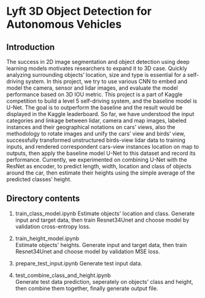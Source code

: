 # Lyft 3D Object Detection for Autonomous Vehicles

## Introduction
The success in 2D image segmentation and object detection using deep learning models motivates researchers to expand it to 3D case. Quickly analyzing surrounding objects’ location, size and type is essential for a self-driving system. In this project, we try to use various CNN to embed and model the camera, sensor and lidar images, and evaluate the model performance based on 3D IOU metric. This project is a part of Kaggle competition to build a level 5 self-driving system, and the baseline model is U-Net. The goal is to outperform the baseline and the result would be displayed in the Kaggle leaderboard. So far, we have understood the input categories and linkage between lidar, camera and map images, labeled instances and their geographical notations on cars’ views, also the methodology to rotate images and unify the cars’ view and birds’ view, successfully transformed unstructured birds-view lidar data to training inputs, and rendered correspondent cars-view instances location on map to outputs, then apply the baseline model U-Net to this dataset and record its performance. Currently, we experimented on combining U-Net with the ResNet as encoder, to predict length, width, location and class of objects around the car, then estimate their heights using the simple average of the predicted classes’ height.

## Directory contents
1. train_class_model.ipynb
   Estimate objects' location and class. Generate input and target data, then train Resnet34Unet and choose model by validation cross-entropy loss.

2. train_height_model.ipynb  
   Estimate objects' heights. Generate input and target data, then train Resnet34Unet and choose model by validation MSE loss.

2. prepare_test_input.ipynb
   Generate test input data.
   
2. test_combine_class_and_height.ipynb  
   Generate test data prediction, seperately on objects' class and height, then combine them together, finally generate output file.
